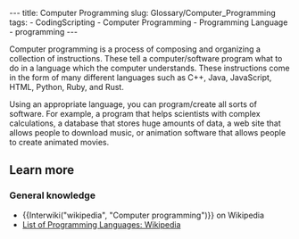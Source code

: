--- title: Computer Programming slug: Glossary/Computer_Programming tags: - CodingScripting - Computer Programming - Programming Language - programming ---

Computer programming is a process of composing and organizing a collection of instructions. These tell a computer/software program what to do in a language which the computer understands. These instructions come in the form of many different languages such as C++, Java, JavaScript, HTML, Python, Ruby, and Rust.

Using an appropriate language, you can program/create all sorts of software. For example, a program that helps scientists with complex calculations, a database that stores huge amounts of data, a web site that allows people to download music, or animation software that allows people to create animated movies.

## Learn more

### General knowledge

- {{Interwiki("wikipedia", "Computer programming")}} on Wikipedia
- [List of Programming Languages: Wikipedia](https://en.wikipedia.org/wiki/List_of_programming_languages)
